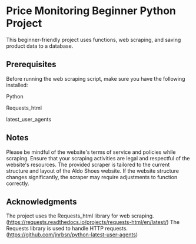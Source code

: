 # Price Monitoring Beginner Python Project
This beginner-friendly project uses functions, web scraping, and saving product data to a database.

## Prerequisites
Before running the web scraping script, make sure you have the following installed:

Python

Requests_html

latest_user_agents

## Notes
Please be mindful of the website's terms of service and policies while scraping. 
Ensure that your scraping activities are legal and respectful of the website's resources.
The provided scraper is tailored to the current structure and layout of the Aldo Shoes website. 
If the website structure changes significantly, the scraper may require adjustments to function correctly.

## Acknowledgments
The project uses the Requests_html library for web scraping. (https://requests.readthedocs.io/projects/requests-html/en/latest/)
The Requests library is used to handle HTTP requests. (https://github.com/jnrbsn/python-latest-user-agents)

